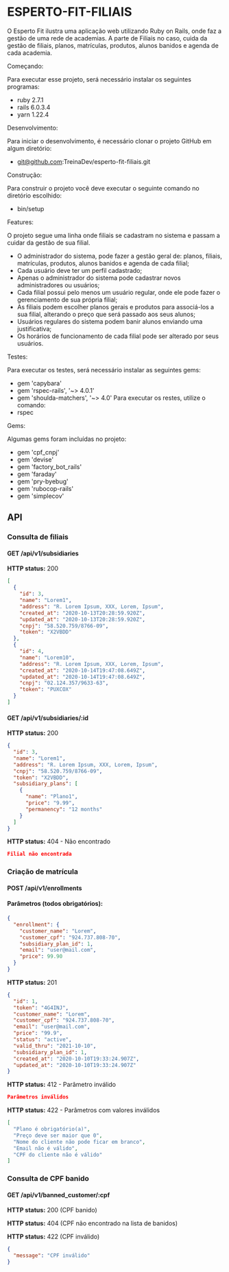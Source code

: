 # ESPERTO-FIT-FILIAIS

O Esperto Fit ilustra uma aplicação web utilizando Ruby on Rails, onde faz a gestão de uma rede de academias. A parte de Filiais no caso, cuida da gestão de filiais, planos, matrículas, produtos, alunos banidos e agenda de cada academia.

Começando:

Para executar esse projeto, será necessário instalar os seguintes programas:
  * ruby 2.7.1
  * rails 6.0.3.4
  * yarn 1.22.4

Desenvolvimento:

Para iniciar o desenvolvimento, é necessário clonar o projeto GitHub em algum diretório:
  * git@github.com:TreinaDev/esperto-fit-filiais.git

Construção:

Para construir o projeto você deve executar o seguinte comando no diretório escolhido:
  * bin/setup


Features:

O projeto segue uma linha onde filiais se cadastram no sistema e passam a cuidar da gestão de sua filial.
  * O administrador do sistema, pode fazer a gestão geral de: planos, filiais, matrículas, produtos, alunos banidos e agenda de cada filial;
  * Cada usuário deve ter um perfil cadastrado;
  * Apenas o administrador do sistema pode cadastrar novos administradores ou usuários;
  * Cada filial possui pelo menos um usuário regular, onde ele pode fazer o gerenciamento de sua própria filial;
  * As filiais podem escolher planos gerais e produtos para associá-los a sua filial, alterando o preço que será passado aos seus alunos;
  * Usuários regulares do sistema podem banir alunos enviando uma justificativa;
  * Os horários de funcionamento de cada filial pode ser alterado por seus usuários.

Testes:

Para executar os testes, será necessário instalar as seguintes gems:
  * gem 'capybara'
  * gem 'rspec-rails', '~> 4.0.1'
  * gem 'shoulda-matchers', '~> 4.0'
Para executar os restes, utilize o comando:
  * rspec

Gems:

Algumas gems foram incluídas no projeto:
  * gem 'cpf_cnpj'
  * gem 'devise'
  * gem 'factory_bot_rails'
  * gem 'faraday'
  * gem 'pry-byebug'
  * gem 'rubocop-rails'
  * gem 'simplecov'
  

## API

### Consulta de filiais

#### GET /api/v1/subsidiaries

**HTTP status:** 200

```json
[
  {
    "id": 3,
    "name": "Lorem1",
    "address": "R. Lorem Ipsum, XXX, Lorem, Ipsum",
    "created_at": "2020-10-13T20:28:59.920Z",
    "updated_at": "2020-10-13T20:28:59.920Z",
    "cnpj": "58.520.759/8766-09",
    "token": "X2VBDD"
  },
  {
    "id": 4,
    "name": "Lorem10",
    "address": "R. Lorem Ipsum, XXX, Lorem, Ipsum",
    "created_at": "2020-10-14T19:47:08.649Z",
    "updated_at": "2020-10-14T19:47:08.649Z",
    "cnpj": "02.124.357/9633-63",
    "token": "PUXCOX"
  }
]
```

#### GET /api/v1/subsidiaries/:id

**HTTP status:** 200

```json
{
  "id": 3,
  "name": "Lorem1",
  "address": "R. Lorem Ipsum, XXX, Lorem, Ipsum",
  "cnpj": "58.520.759/8766-09",
  "token": "X2VBDD",
  "subsidiary_plans": [
    {
      "name": "Plano1",
      "price": "9.99",
      "permanency": "12 months"
    }
  ]
}
```


**HTTP status:** 404 - Não encontrado

```json
Filial não encontrada
```

### Criação de matrícula

#### POST /api/v1/enrollments

#### Parâmetros (todos obrigatórios):

```json
{
  "enrollment": { 
    "customer_name": "Lorem",
    "customer_cpf": "924.737.808-70",
    "subsidiary_plan_id": 1,
    "email": "user@mail.com",
    "price": 99.90 
  }
}
```

**HTTP status:** 201

```json
{
  "id": 1,
  "token": "4G4INJ",
  "customer_name": "Lorem",
  "customer_cpf": "924.737.808-70",
  "email": "user@mail.com",
  "price": "99.9",
  "status": "active",
  "valid_thru": "2021-10-10",
  "subsidiary_plan_id": 1,
  "created_at": "2020-10-10T19:33:24.907Z",
  "updated_at": "2020-10-10T19:33:24.907Z"
}
```

**HTTP status:** 412 - Parâmetro inválido

```json
Parâmetros inválidos
```

**HTTP status:** 422 - Parâmetros com valores inválidos

```json
[
  "Plano é obrigatório(a)",
  "Preço deve ser maior que 0",
  "Nome do cliente não pode ficar em branco",
  "Email não é válido",
  "CPF do cliente não é válido"
]
```
### Consulta de CPF banido

#### GET /api/v1/banned_customer/:cpf

**HTTP status:** 200 (CPF banido)

**HTTP status:** 404 (CPF não encontrado na lista de banidos)

**HTTP status:** 422 (CPF inválido)

```json
{
  "message": "CPF inválido"
}
```
